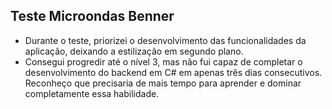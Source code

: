 

## Teste Microondas Benner
- Durante o teste, priorizei o desenvolvimento das funcionalidades da aplicação, deixando a estilização em segundo plano.
- Consegui progredir até o nível 3, mas não fui capaz de completar o desenvolvimento do backend em C# em apenas três dias consecutivos. Reconheço que precisaria de mais tempo para aprender e dominar completamente essa habilidade.
